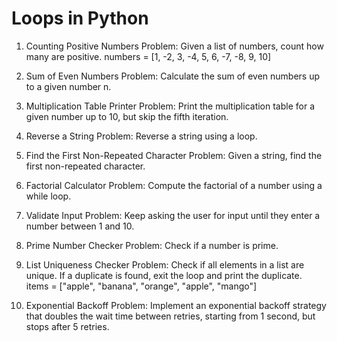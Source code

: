 # Loops in Python

1. Counting Positive Numbers
Problem: Given a list of numbers, count how many are positive.
numbers = [1, -2, 3, -4, 5, 6, -7, -8, 9, 10]


2. Sum of Even Numbers
Problem: Calculate the sum of even numbers up to a given number n.


3. Multiplication Table Printer
Problem: Print the multiplication table for a given number up to 10, but skip the fifth iteration.

4. Reverse a String
Problem: Reverse a string using a loop.

5. Find the First Non-Repeated Character
Problem: Given a string, find the first non-repeated character.


6. Factorial Calculator
Problem: Compute the factorial of a number using a while loop.


7. Validate Input
Problem: Keep asking the user for input until they enter a number between 1 and 10.


8. Prime Number Checker
Problem: Check if a number is prime.


9. List Uniqueness Checker
Problem: Check if all elements in a list are unique. If a duplicate is found, exit the loop and print the duplicate.
items = ["apple", "banana", "orange", "apple", "mango"]

10. Exponential Backoff
Problem: Implement an exponential backoff strategy that doubles the wait time between retries, starting from 1 second, but stops after 5 retries.
